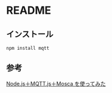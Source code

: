 # README

## インストール

```
npm install mqtt
```

## 参考

[Node.js＋MQTT.js＋Mosca を使ってみた](https://qiita.com/tinymouse/items/7cccdc68597ade264ee1)